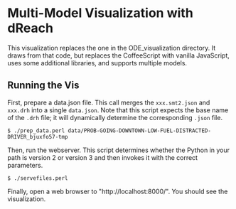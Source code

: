 Multi-Model Visualization with dReach
=====================================

This visualization replaces the one in the ODE_visualization
directory. It draws from that code, but replaces the CoffeeScript with
vanilla JavaScript, uses some additional libraries, and supports
multiple models.

Running the Vis
---------------

First, prepare a data.json file. This call merges the
```xxx.smt2.json``` and ```xxx.drh``` into a single
```data.json```. Note that this script expects the base name of the
```.drh``` file; it will dynamically determine the corresponding
```.json``` file.

```
$ ./prep_data.perl data/PROB-GOING-DOWNTOWN-LOW-FUEL-DISTRACTED-DRIVER_bjuxfo57-tmp
```

Then, run the webserver. This script determines whether the Python in
your path is version 2 or version 3 and then invokes it with the
correct parameters.

```
$ ./servefiles.perl
```

Finally, open a web browser to "http://localhost:8000/". You should
see the visualization.

